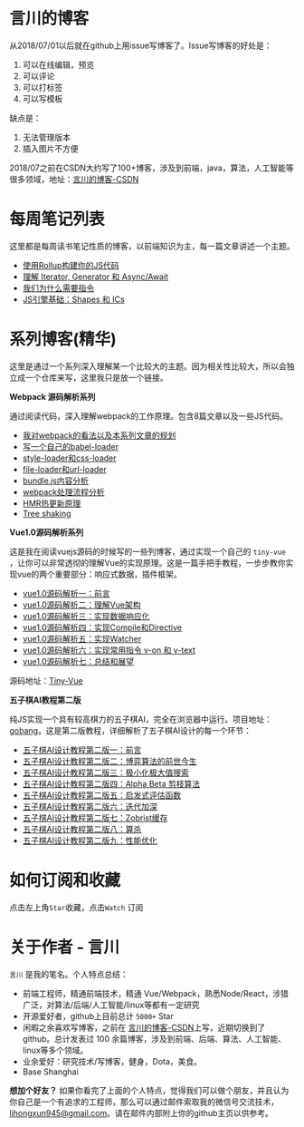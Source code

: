 # 言川的博客

从2018/07/01以后就在github上用issue写博客了。Issue写博客的好处是：

1. 可以在线编辑，预览
2. 可以评论
3. 可以打标签
4. 可以写模板

缺点是：

1. 无法管理版本
2. 插入图片不方便

2018/07之前在CSDN大约写了100+博客，涉及到前端，java，算法，人工智能等很多领域，地址：[言川的博客-CSDN](https://blog.csdn.net/lihongxun945?viewmode=contents)

# 每周笔记列表

这里都是每周读书笔记性质的博客，以前端知识为主，每一篇文章讲述一个主题。

- [使用Rollup构建你的JS代码](https://github.com/lihongxun945/myblog/issues/20)
- [理解 Iterator, Generator 和 Async/Await](https://github.com/lihongxun945/myblog/issues/3)
- [我们为什么需要指令](https://github.com/lihongxun945/myblog/issues/2)
- [JS引擎基础：Shapes 和 ICs](https://github.com/lihongxun945/myblog/issues/1)


# 系列博客(精华)

这里是通过一个系列深入理解某一个比较大的主题。因为相关性比较大，所以会独立成一个仓库来写，这里我只是放一个链接。

**Webpack 源码解析系列**

通过阅读代码，深入理解webpack的工作原理。包含8篇文章以及一些JS代码。

- [我对webpack的看法以及本系列文章的规划](https://github.com/lihongxun945/diving-into-webpack/blob/master/1-introduction.md)
- [写一个自己的babel-loader](https://github.com/lihongxun945/diving-into-webpack/blob/master/2-babel-loader.md)
- [style-loader和css-loader](https://github.com/lihongxun945/diving-into-webpack/blob/master/3-style-loader-and-css-loader.md)
- [file-loader和url-loader](https://github.com/lihongxun945/diving-into-webpack/blob/master/4-file-loader-and-url-loader.md)
- [bundle.js内容分析](https://github.com/lihongxun945/diving-into-webpack/blob/master/5-bundle.js.md)
- [webpack处理流程分析](https://github.com/lihongxun945/diving-into-webpack/blob/master/6-process-pipe-line.md)
- [HMR热更新原理](https://github.com/lihongxun945/diving-into-webpack/blob/master/7-hmr.md)
- [Tree shaking](https://github.com/lihongxun945/diving-into-webpack/blob/master/8-tree-shaking.md)

**Vue1.0源码解析系列**

这是我在阅读vuejs源码的时候写的一些列博客，通过实现一个自己的 `tiny-vue` ，让你可以非常透彻的理解Vue的实现原理。这是一篇手把手教程，一步步教你实现vue的两个重要部分：响应式数据，插件框架。

- [vue1.0源码解析一：前言](https://github.com/lihongxun945/myblog/issues/4)
- [vue1.0源码解析二：理解Vue架构](https://github.com/lihongxun945/myblog/issues/5)
- [vue1.0源码解析三：实现数据响应化](https://github.com/lihongxun945/myblog/issues/6)
- [vue1.0源码解析四：实现Compile和Directive](https://github.com/lihongxun945/myblog/issues/7)
- [vue1.0源码解析五：实现Watcher](https://github.com/lihongxun945/myblog/issues/8)
- [vue1.0源码解析六：实现常用指令 v-on 和 v-text](https://github.com/lihongxun945/myblog/issues/9)
- [vue1.0源码解析七：总结和展望](https://github.com/lihongxun945/myblog/issues/10)

源码地址：[Tiny-Vue](https://github.com/lihongxun945/tiny-vue)

**五子棋AI教程第二版**

纯JS实现一个具有较高棋力的五子棋AI，完全在浏览器中运行。项目地址： [gobang](http://gobang.light7.cn/)。这是第二版教程，详细解析了五子棋AI设计的每一个环节：

- [五子棋AI设计教程第二版一：前言](https://github.com/lihongxun945/myblog/issues/11)
- [五子棋AI设计教程第二版二：博弈算法的前世今生](https://github.com/lihongxun945/myblog/issues/12)
- [五子棋AI设计教程第二版三：极小化极大值搜索](https://github.com/lihongxun945/myblog/issues/13)
- [五子棋AI设计教程第二版四：Alpha Beta 剪枝算法](https://github.com/lihongxun945/myblog/issues/14)
- [五子棋AI设计教程第二版五：启发式评估函数](https://github.com/lihongxun945/myblog/issues/15)
- [五子棋AI设计教程第二版六：迭代加深](https://github.com/lihongxun945/myblog/issues/16)
- [五子棋AI设计教程第二版七：Zobrist缓存](https://github.com/lihongxun945/myblog/issues/17)
- [五子棋AI设计教程第二版八：算杀](https://github.com/lihongxun945/myblog/issues/18)
- [五子棋AI设计教程第二版九：性能优化](https://github.com/lihongxun945/myblog/issues/19)

# 如何订阅和收藏

点击左上角`Star`收藏，点击`Watch` 订阅

# 关于作者 - 言川

`言川` 是我的笔名。个人特点总结：

- 前端工程师，精通前端技术，精通 Vue/Webpack，熟悉Node/React，涉猎广泛，对算法/后端/人工智能/linux等都有一定研究
- 开源爱好者，github上目前总计 `5000+` Star
- 闲暇之余喜欢写博客，之前在 [言川的博客-CSDN](https://blog.csdn.net/lihongxun945?viewmode=contents)上写，近期切换到了github。总计发表过 100 余篇博客，涉及到前端、后端、算法、人工智能、linux等多个领域。
- 业余爱好：研究技术/写博客，健身，Dota，美食。
- Base Shanghai

**想加个好友？**
如果你看完了上面的个人特点，觉得我们可以做个朋友，并且认为你自己是一个有追求的工程师，那么可以通过邮件索取我的微信号交流技术，[lihongxun945@gmail.com](mailto:lihongxun945@gmail.com)。请在邮件内部附上你的github主页以供参考。

